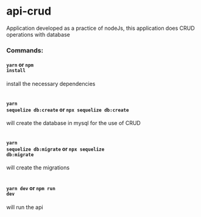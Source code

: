 # api-crud
Application developed as a practice of nodeJs, this application does CRUD operations with database
### Commands:
#### <code>yarn</code> or <code>npm install</code>
install the necessary dependencies<br><br>
#### <code>yarn sequelize db:create</code> or <code>npx sequelize db:create</code>
will create the database in mysql for the use of CRUD<br><br>
#### <code>yarn sequelize db:migrate</code> or <code>npx sequelize db:migrate</code>
will create the migrations<br><br>
#### <code>yarn dev</code> or <code>npm run dev</code>
will run the api
